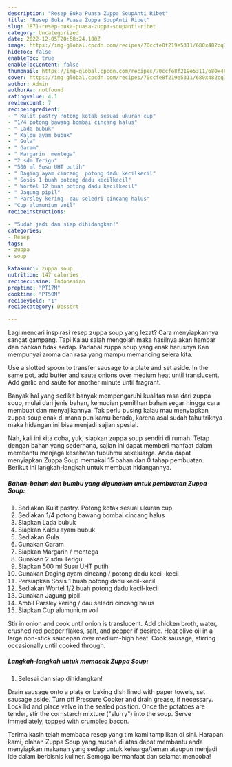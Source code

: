 ```yaml
---
description: "Resep Buka Puasa Zuppa SoupAnti Ribet"
title: "Resep Buka Puasa Zuppa SoupAnti Ribet"
slug: 1871-resep-buka-puasa-zuppa-soupanti-ribet
category: Uncategorized
date: 2022-12-05T20:58:24.100Z
image: https://img-global.cpcdn.com/recipes/70ccfe8f219e5311/680x482cq70/zuppa-soup-foto-resep-utama.jpg
hideToc: false
enableToc: true
enableTocContent: false
thumbnail: https://img-global.cpcdn.com/recipes/70ccfe8f219e5311/680x482cq70/zuppa-soup-foto-resep-utama.jpg
cover: https://img-global.cpcdn.com/recipes/70ccfe8f219e5311/680x482cq70/zuppa-soup-foto-resep-utama.jpg
author: Admin
authorAv: notfound
ratingvalue: 4.1
reviewcount: 7
recipeingredient:
- " Kulit pastry Potong kotak sesuai ukuran cup"
- "1/4 potong bawang bombai cincang halus"
- " Lada bubuk"
- " Kaldu ayam bubuk"
- " Gula"
- " Garam"
- " Margarin  mentega"
- "2 sdm Terigu"
- "500 ml Susu UHT putih"
- " Daging ayam cincang  potong dadu kecilkecil"
- " Sosis 1 buah potong dadu kecilkecil"
- " Wortel 12 buah potong dadu kecilkecil"
- " Jagung pipil"
- " Parsley kering  dau seledri cincang halus"
- "Cup alumunium voil"
recipeinstructions:

- "Sudah jadi dan siap dihidangkan!"
categories:
- Resep
tags:
- zuppa
- soup

katakunci: zuppa soup 
nutrition: 147 calories
recipecuisine: Indonesian
preptime: "PT17M"
cooktime: "PT50M"
recipeyield: "1"
recipecategory: Dessert

---
```



Lagi mencari inspirasi resep zuppa soup yang lezat? Cara menyiapkannya sangat gampang. Tapi Kalau salah mengolah maka hasilnya akan hambar dan bahkan tidak sedap. Padahal zuppa soup yang enak harusnya Kan mempunyai aroma dan rasa yang mampu memancing selera kita.


Use a slotted spoon to transfer sausage to a plate and set aside. In the same pot, add butter and saute onions over medium heat until translucent. Add garlic and saute for another minute until fragrant.

Banyak hal yang sedikit banyak mempengaruhi kualitas rasa dari zuppa soup, mulai dari jenis bahan, kemudian pemilihan bahan segar hingga cara membuat dan menyajikannya. Tak perlu pusing kalau mau menyiapkan zuppa soup enak di mana pun kamu berada, karena asal sudah tahu triknya maka hidangan ini bisa menjadi sajian spesial.


Nah, kali ini kita coba, yuk, siapkan zuppa soup sendiri di rumah. Tetap dengan bahan yang sederhana, sajian ini dapat memberi manfaat dalam membantu menjaga kesehatan tubuhmu sekeluarga. Anda dapat menyiapkan Zuppa Soup memakai 15 bahan dan 0 tahap pembuatan. Berikut ini langkah-langkah untuk membuat hidangannya.

<!--inarticleads1-->

##### Bahan-bahan dan bumbu yang digunakan untuk pembuatan Zuppa Soup:

1. Sediakan  Kulit pastry. Potong kotak sesuai ukuran cup
1. Sediakan 1/4 potong bawang bombai cincang halus
1. Siapkan  Lada bubuk
1. Siapkan  Kaldu ayam bubuk
1. Sediakan  Gula
1. Gunakan  Garam
1. Siapkan  Margarin / mentega
1. Gunakan 2 sdm Terigu
1. Siapkan 500 ml Susu UHT putih
1. Gunakan  Daging ayam cincang / potong dadu kecil-kecil
1. Persiapkan  Sosis 1 buah potong dadu kecil-kecil
1. Sediakan  Wortel 1/2 buah potong dadu kecil-kecil
1. Gunakan  Jagung pipil
1. Ambil  Parsley kering / dau seledri cincang halus
1. Siapkan Cup alumunium voil


Stir in onion and cook until onion is translucent. Add chicken broth, water, crushed red pepper flakes, salt, and pepper if desired. Heat olive oil in a large non-stick saucepan over medium-high heat. Cook sausage, stirring occasionally until cooked through. 

<!--inarticleads2-->

##### Langkah-langkah untuk memasak Zuppa Soup:


1. Selesai dan siap dihidangkan!

Drain sausage onto a plate or baking dish lined with paper towels, set sausage aside. Turn off Pressure Cooker and drain grease, if necessary. Lock lid and place valve in the sealed position. Once the potatoes are tender, stir the cornstarch mixture (&#34;slurry&#34;) into the soup. Serve immediately, topped with crumbled bacon. 

Terima kasih telah membaca resep yang tim kami tampilkan di sini. Harapan kami, olahan Zuppa Soup yang mudah di atas dapat membantu anda menyiapkan makanan yang sedap untuk keluarga/teman ataupun menjadi ide dalam berbisnis kuliner. Semoga bermanfaat dan selamat mencoba!
